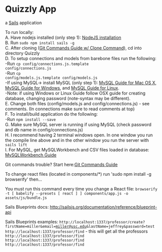 # Quizzly App

a [Sails](http://sailsjs.org) application

To run locally:<br/>
A. Have nodejs installed (only step 1): <a href="https://github.com/freyconner24/Quizzly/blob/master/docs/SailsLocally.md#1-install-nodejs">NodeJS installation</a><br/>
B. Run <code>sudo npm install sails -g</code><br/>
C. After cloning (<a href="https://github.com/freyconner24/Quizzly/blob/master/docs/githubStartup.md#github-guidecommands">Git Commands Guide w/ Clone Command</a>), cd into directory Quizzly<br/>
D. To setup connections and models from barebone files run the following:<br/>
-Run <code>cp config/connections.js.template config/connections.js</code><br/>
-Run <code>cp config/models.js.template config/models.js</code><br/>
-If using MySQL-> install MySQL (only step 1): <a href="https://github.com/freyconner24/Quizzly/blob/master/docs/SailsOnMySql.md#1-first-create-a-mysql-database">MySQL Guide for Mac OS X</a>, <a href="http://dev.mysql.com/doc/refman/5.7/en/windows-installation.html">MySQL Guide for Windows</a>, and <a href="http://dev.mysql.com/doc/refman/5.7/en/linux-installation.html">MySQL Guide for Linux</a>.<br/>
-Note: if using Windows or Linux Guide follow OSX guide for creating database, changing password (note-syntax may be different).<br/>
E. Change both files (config/models.js and config/connections.js) - see comments. (In connections make sure to read comments at top) <br/>
F. To install/build application do the following: </br>
-Run <code>npm install --save</code><br/>
G. Make sure MySQL server is running if using MySQL (check password and db name in config/connections.js)<br/>
H. I recommend having 2 terminal windows open.  In one window you run the compile line above and in the other window you run the server with `sails lift` <br/>
I. For MySQL, get MySQLWorkbench and CSV files loaded in database: <a href="https://github.com/freyconner24/Quizzly/blob/master/docs/mySQLWorkbench.md#mysql-workbench-guide">MySQLWorkbench Guide</a>


Git commands trouble? Start here:<a href="https://github.com/freyconner24/Quizzly/blob/master/docs/githubStartup.md#github-guidecommands">Git Commands Guide</a>

To change react files (located in components/*) run 'sudo npm install -g browserify' then...

You must run this command every time you change a React file: `browserify -t [ babelify --presets [ react ] ] components/app.js -o assets/js/bundle.js`


Sails Blueprints docs: http://sailsjs.org/documentation/reference/blueprint-api

Sails Blueprints examples:
<code>http://localhost:1337/professor/create?firstName=miller&email=miller@usc.edu&lastName=jeffrey&password=test</code>
<code>http://localhost:1337/professor/find</code>
	- this will get all the professors
<code>http://localhost:1337/professor/find</code>
<code>http://localhost:1337/professor/find</code>
<code>http://localhost:1337/professor/find</code>
